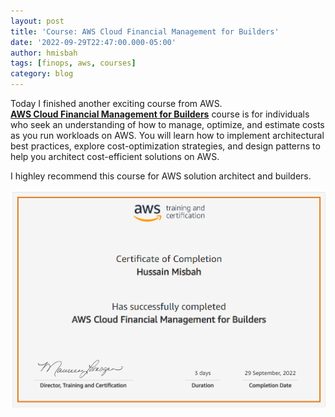 ```yaml
---
layout: post
title: 'Course: AWS Cloud Financial Management for Builders'
date: '2022-09-29T22:47:00.000-05:00'
author: hmisbah
tags: [finops, aws, courses]
category: blog
---
```


Today I finished another exciting course from AWS.  
**[AWS Cloud Financial Management for Builders](https://aws.amazon.com/training/classroom/aws-cloud-financial-management-for-builders)** course is for individuals who seek an understanding of how to manage, optimize, and estimate costs as you run workloads on AWS. You will learn how to implement architectural best practices, explore cost-optimization strategies, and design patterns to help you architect cost-efficient solutions on AWS.

I highley recommend this course for AWS solution architect and builders.  

![AWS Cloud Financial Management for Builders](/assets/img/aws-finops-course.png "AWS Cloud Financial Management for Builders")